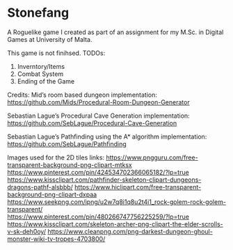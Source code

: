 # Stonefang

A Roguelike game I created as part of an assignment for my M.Sc. in Digital Games at University of Malta.

This game is not finihsed.
TODOs:
1. Inverntory/Items
2. Combat System
3. Ending of the Game

Credits: 
Mid’s room based dungeon implementation: https://github.com/Mids/Procedural-Room-Dungeon-Generator

Sebastian Lague’s Procedural Cave Generation implementation: https://github.com/SebLague/Procedural-Cave-Generation

Sebastian Lague’s Pathfinding using the A* algorithm implementation: https://github.com/SebLague/Pathfinding

Images used for the 2D tiles links: 
https://www.pngguru.com/free-transparent-background-png-clipart-mtksx 
https://www.pinterest.com/pin/424534702366065182/?lp=true
https://www.kissclipart.com/pathfinder-skeleton-clipart-dungeons-dragons-pathf-alsbbb/ 
https://www.hiclipart.com/free-transparent-background-png-clipart-dxpaa 
https://www.seekpng.com/ipng/u2w7q8i1q8u2t4i1_rock-golem-rock-golem-transparent/           
https://www.pinterest.com/pin/480266747756225259/?lp=true 
https://www.kissclipart.com/skeleton-archer-png-clipart-the-elder-scrolls-v-sk-deh0oy/ 
https://www.cleanpng.com/png-darkest-dungeon-ghoul-monster-wiki-tv-tropes-4703800/

